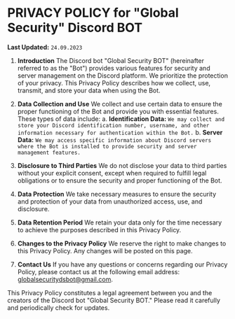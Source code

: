 # PRIVACY POLICY for "Global Security" Discord BOT

**Last Updated:** `24.09.2023`

1. **Introduction**
The Discord bot "Global Security BOT" (hereinafter referred to as the "Bot") provides various features for security and server management on the Discord platform. We prioritize the protection of your privacy. This Privacy Policy describes how we collect, use, transmit, and store your data when using the Bot.

2. **Data Collection and Use**
We collect and use certain data to ensure the proper functioning of the Bot and provide you with essential features. These types of data include:
a. **Identification Data:** `We may collect and store your Discord identification number, username, and other information necessary for authentication within the Bot.`
b. **Server Data:** `We may access specific information about Discord servers where the Bot is installed to provide security and server management features.`

3. **Disclosure to Third Parties**
We do not disclose your data to third parties without your explicit consent, except when required to fulfill legal obligations or to ensure the security and proper functioning of the Bot.

4. **Data Protection**
We take necessary measures to ensure the security and protection of your data from unauthorized access, use, and disclosure.

5. **Data Retention Period**
We retain your data only for the time necessary to achieve the purposes described in this Privacy Policy.

6. **Changes to the Privacy Policy**
We reserve the right to make changes to this Privacy Policy. Any changes will be posted on this page.

7. **Contact Us**
If you have any questions or concerns regarding our Privacy Policy, please contact us at the following email address: globalsecuritydsbot@gmail.com.

This Privacy Policy constitutes a legal agreement between you and the creators of the Discord bot "Global Security BOT." Please read it carefully and periodically check for updates.
